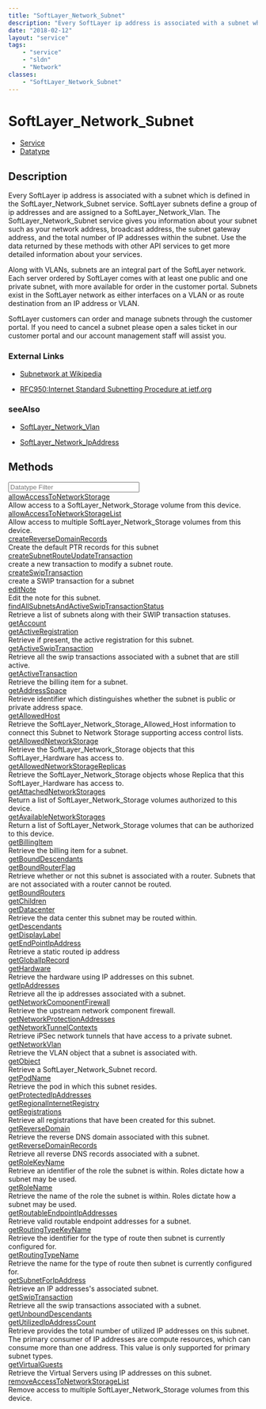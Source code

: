 ```yaml
---
title: "SoftLayer_Network_Subnet"
description: "Every SoftLayer ip address is associated with a subnet which is defined in the SoftLayer_Network_Subnet service. SoftLay... "
date: "2018-02-12"
layout: "service"
tags:
    - "service"
    - "sldn"
    - "Network"
classes:
    - "SoftLayer_Network_Subnet"
---
```

# SoftLayer_Network_Subnet
<div id='service-datatype'>
    <ul id='sldn-reference-tabs'>
    <li id='service'> <a href='/reference/services/SoftLayer_Network_Subnet' >Service</a></li>    <li id='datatype'> <a href='/reference/datatypes/SoftLayer_Network_Subnet' >Datatype</a></li>
    </ul>
</div>

## Description
Every SoftLayer ip address is associated with a subnet which is defined in the SoftLayer_Network_Subnet service. SoftLayer subnets define a group of ip addresses and are assigned to a SoftLayer_Network_Vlan.  The SoftLayer_Network_Subnet service gives you information about your subnet such as your network address, broadcast address, the subnet gateway address, and the total number of IP addresses within the subnet. Use the data returned by these methods with other API services to get more detailed information about your services. 

Along with VLANs, subnets are an integral part of the SoftLayer network. Each server ordered by SoftLayer comes with at least one public and one private subnet, with more available for order in the customer portal. Subnets exist in the SoftLayer network as either interfaces on a VLAN or as route destination from an IP address or VLAN. 

SoftLayer customers can order and manage subnets through the customer portal. If you need to cancel a subnet please open a sales ticket in our customer portal and our account management staff will assist you. 

### External Links


* [Subnetwork at Wikipedia](http://en.wikipedia.org/wiki/Subnetwork)


* [RFC950:Internet Standard Subnetting Procedure at ietf.org](http://tools.ietf.org/html/rfc950)




### seeAlso

* [SoftLayer_Network_Vlan](/reference/datatypes/SoftLayer_Network_Vlan )


* [SoftLayer_Network_IpAddress](/reference/datatypes/SoftLayer_Network_IpAddress )


        
<div id="properties" class="content">
    <h2>Methods</h2>
    <div class="view-filters">
        <div class="clearfix">
            <div class="search-input-box">
                <input placeholder="Datatype Filter" onkeyup="titleSearch(inputId='edit-combine', divId='method-div', elementClass='method-row')" 
                    type="text" id="edit-combine" value="" size="30" maxlength="128" class="form-text">
            </div>
        </div>
    </div>
    <div id="method-div">
            <div class="method-row">
                        <span class='view-field-title'><a href='/reference/services/SoftLayer_Network_Subnet/allowAccessToNetworkStorage'> allowAccessToNetworkStorage</a> </span>
            <div class='views-field-body'>Allow access to a SoftLayer_Network_Storage volume from this device. </div>
        </div>
            <div class="method-row">
                        <span class='view-field-title'><a href='/reference/services/SoftLayer_Network_Subnet/allowAccessToNetworkStorageList'> allowAccessToNetworkStorageList</a> </span>
            <div class='views-field-body'>Allow access to multiple SoftLayer_Network_Storage volumes from this device. </div>
        </div>
            <div class="method-row">
                        <span class='view-field-title'><a href='/reference/services/SoftLayer_Network_Subnet/createReverseDomainRecords'> createReverseDomainRecords</a> </span>
            <div class='views-field-body'>Create the default PTR records for this subnet</div>
        </div>
            <div class="method-row">
                        <span class='view-field-title'><a href='/reference/services/SoftLayer_Network_Subnet/createSubnetRouteUpdateTransaction'> createSubnetRouteUpdateTransaction</a> </span>
            <div class='views-field-body'>create a new transaction to modify a subnet route.</div>
        </div>
            <div class="method-row">
                        <span class='view-field-title'><a href='/reference/services/SoftLayer_Network_Subnet/createSwipTransaction'> createSwipTransaction</a> </span>
            <div class='views-field-body'>create a SWIP transaction for a subnet</div>
        </div>
            <div class="method-row">
                        <span class='view-field-title'><a href='/reference/services/SoftLayer_Network_Subnet/editNote'> editNote</a> </span>
            <div class='views-field-body'>Edit the note for this subnet.</div>
        </div>
            <div class="method-row">
                        <span class='view-field-title'><a href='/reference/services/SoftLayer_Network_Subnet/findAllSubnetsAndActiveSwipTransactionStatus'> findAllSubnetsAndActiveSwipTransactionStatus</a> </span>
            <div class='views-field-body'>Retrieve a list of subnets along with their SWIP transaction statuses.</div>
        </div>
            <div class="method-row">
                        <span class='view-field-title'><a href='/reference/services/SoftLayer_Network_Subnet/getAccount'> getAccount</a> </span>
            <div class='views-field-body'></div>
        </div>
            <div class="method-row">
                        <span class='view-field-title'><a href='/reference/services/SoftLayer_Network_Subnet/getActiveRegistration'> getActiveRegistration</a> </span>
            <div class='views-field-body'>Retrieve if present, the active registration for this subnet.</div>
        </div>
            <div class="method-row">
                        <span class='view-field-title'><a href='/reference/services/SoftLayer_Network_Subnet/getActiveSwipTransaction'> getActiveSwipTransaction</a> </span>
            <div class='views-field-body'>Retrieve all the swip transactions associated with a subnet that are still active.</div>
        </div>
            <div class="method-row">
                        <span class='view-field-title'><a href='/reference/services/SoftLayer_Network_Subnet/getActiveTransaction'> getActiveTransaction</a> </span>
            <div class='views-field-body'>Retrieve the billing item for a subnet.</div>
        </div>
            <div class="method-row">
                        <span class='view-field-title'><a href='/reference/services/SoftLayer_Network_Subnet/getAddressSpace'> getAddressSpace</a> </span>
            <div class='views-field-body'>Retrieve identifier which distinguishes whether the subnet is public or private address space.</div>
        </div>
            <div class="method-row">
                        <span class='view-field-title'><a href='/reference/services/SoftLayer_Network_Subnet/getAllowedHost'> getAllowedHost</a> </span>
            <div class='views-field-body'>Retrieve the SoftLayer_Network_Storage_Allowed_Host information to connect this Subnet to Network Storage supporting access control lists.</div>
        </div>
            <div class="method-row">
                        <span class='view-field-title'><a href='/reference/services/SoftLayer_Network_Subnet/getAllowedNetworkStorage'> getAllowedNetworkStorage</a> </span>
            <div class='views-field-body'>Retrieve the SoftLayer_Network_Storage objects that this SoftLayer_Hardware has access to.</div>
        </div>
            <div class="method-row">
                        <span class='view-field-title'><a href='/reference/services/SoftLayer_Network_Subnet/getAllowedNetworkStorageReplicas'> getAllowedNetworkStorageReplicas</a> </span>
            <div class='views-field-body'>Retrieve the SoftLayer_Network_Storage objects whose Replica that this SoftLayer_Hardware has access to.</div>
        </div>
            <div class="method-row">
                        <span class='view-field-title'><a href='/reference/services/SoftLayer_Network_Subnet/getAttachedNetworkStorages'> getAttachedNetworkStorages</a> </span>
            <div class='views-field-body'>Return a list of SoftLayer_Network_Storage volumes authorized to this device. </div>
        </div>
            <div class="method-row">
                        <span class='view-field-title'><a href='/reference/services/SoftLayer_Network_Subnet/getAvailableNetworkStorages'> getAvailableNetworkStorages</a> </span>
            <div class='views-field-body'>Return a list of SoftLayer_Network_Storage volumes that can be authorized to this device. </div>
        </div>
            <div class="method-row">
                        <span class='view-field-title'><a href='/reference/services/SoftLayer_Network_Subnet/getBillingItem'> getBillingItem</a> </span>
            <div class='views-field-body'>Retrieve the billing item for a subnet.</div>
        </div>
            <div class="method-row">
                        <span class='view-field-title'><a href='/reference/services/SoftLayer_Network_Subnet/getBoundDescendants'> getBoundDescendants</a> </span>
            <div class='views-field-body'></div>
        </div>
            <div class="method-row">
                        <span class='view-field-title'><a href='/reference/services/SoftLayer_Network_Subnet/getBoundRouterFlag'> getBoundRouterFlag</a> </span>
            <div class='views-field-body'>Retrieve whether or not this subnet is associated with a router. Subnets that are not associated with a router cannot be routed.</div>
        </div>
            <div class="method-row">
                        <span class='view-field-title'><a href='/reference/services/SoftLayer_Network_Subnet/getBoundRouters'> getBoundRouters</a> </span>
            <div class='views-field-body'></div>
        </div>
            <div class="method-row">
                        <span class='view-field-title'><a href='/reference/services/SoftLayer_Network_Subnet/getChildren'> getChildren</a> </span>
            <div class='views-field-body'></div>
        </div>
            <div class="method-row">
                        <span class='view-field-title'><a href='/reference/services/SoftLayer_Network_Subnet/getDatacenter'> getDatacenter</a> </span>
            <div class='views-field-body'>Retrieve the data center this subnet may be routed within.</div>
        </div>
            <div class="method-row">
                        <span class='view-field-title'><a href='/reference/services/SoftLayer_Network_Subnet/getDescendants'> getDescendants</a> </span>
            <div class='views-field-body'></div>
        </div>
            <div class="method-row">
                        <span class='view-field-title'><a href='/reference/services/SoftLayer_Network_Subnet/getDisplayLabel'> getDisplayLabel</a> </span>
            <div class='views-field-body'></div>
        </div>
            <div class="method-row">
                        <span class='view-field-title'><a href='/reference/services/SoftLayer_Network_Subnet/getEndPointIpAddress'> getEndPointIpAddress</a> </span>
            <div class='views-field-body'>Retrieve a static routed ip address</div>
        </div>
            <div class="method-row">
                        <span class='view-field-title'><a href='/reference/services/SoftLayer_Network_Subnet/getGlobalIpRecord'> getGlobalIpRecord</a> </span>
            <div class='views-field-body'></div>
        </div>
            <div class="method-row">
                        <span class='view-field-title'><a href='/reference/services/SoftLayer_Network_Subnet/getHardware'> getHardware</a> </span>
            <div class='views-field-body'>Retrieve the hardware using IP addresses on this subnet.</div>
        </div>
            <div class="method-row">
                        <span class='view-field-title'><a href='/reference/services/SoftLayer_Network_Subnet/getIpAddresses'> getIpAddresses</a> </span>
            <div class='views-field-body'>Retrieve all the ip addresses associated with a subnet.</div>
        </div>
            <div class="method-row">
                        <span class='view-field-title'><a href='/reference/services/SoftLayer_Network_Subnet/getNetworkComponentFirewall'> getNetworkComponentFirewall</a> </span>
            <div class='views-field-body'>Retrieve the upstream network component firewall.</div>
        </div>
            <div class="method-row">
                        <span class='view-field-title'><a href='/reference/services/SoftLayer_Network_Subnet/getNetworkProtectionAddresses'> getNetworkProtectionAddresses</a> </span>
            <div class='views-field-body'></div>
        </div>
            <div class="method-row">
                        <span class='view-field-title'><a href='/reference/services/SoftLayer_Network_Subnet/getNetworkTunnelContexts'> getNetworkTunnelContexts</a> </span>
            <div class='views-field-body'>Retrieve iPSec network tunnels that have access to a private subnet.</div>
        </div>
            <div class="method-row">
                        <span class='view-field-title'><a href='/reference/services/SoftLayer_Network_Subnet/getNetworkVlan'> getNetworkVlan</a> </span>
            <div class='views-field-body'>Retrieve the VLAN object that a subnet is associated with.</div>
        </div>
            <div class="method-row">
                        <span class='view-field-title'><a href='/reference/services/SoftLayer_Network_Subnet/getObject'> getObject</a> </span>
            <div class='views-field-body'>Retrieve a SoftLayer_Network_Subnet record.</div>
        </div>
            <div class="method-row">
                        <span class='view-field-title'><a href='/reference/services/SoftLayer_Network_Subnet/getPodName'> getPodName</a> </span>
            <div class='views-field-body'>Retrieve the pod in which this subnet resides.</div>
        </div>
            <div class="method-row">
                        <span class='view-field-title'><a href='/reference/services/SoftLayer_Network_Subnet/getProtectedIpAddresses'> getProtectedIpAddresses</a> </span>
            <div class='views-field-body'></div>
        </div>
            <div class="method-row">
                        <span class='view-field-title'><a href='/reference/services/SoftLayer_Network_Subnet/getRegionalInternetRegistry'> getRegionalInternetRegistry</a> </span>
            <div class='views-field-body'></div>
        </div>
            <div class="method-row">
                        <span class='view-field-title'><a href='/reference/services/SoftLayer_Network_Subnet/getRegistrations'> getRegistrations</a> </span>
            <div class='views-field-body'>Retrieve all registrations that have been created for this subnet.</div>
        </div>
            <div class="method-row">
                        <span class='view-field-title'><a href='/reference/services/SoftLayer_Network_Subnet/getReverseDomain'> getReverseDomain</a> </span>
            <div class='views-field-body'>Retrieve the reverse DNS domain associated with this subnet.</div>
        </div>
            <div class="method-row">
                        <span class='view-field-title'><a href='/reference/services/SoftLayer_Network_Subnet/getReverseDomainRecords'> getReverseDomainRecords</a> </span>
            <div class='views-field-body'>Retrieve all reverse DNS records associated with a subnet.</div>
        </div>
            <div class="method-row">
                        <span class='view-field-title'><a href='/reference/services/SoftLayer_Network_Subnet/getRoleKeyName'> getRoleKeyName</a> </span>
            <div class='views-field-body'>Retrieve an identifier of the role the subnet is within. Roles dictate how a subnet may be used.</div>
        </div>
            <div class="method-row">
                        <span class='view-field-title'><a href='/reference/services/SoftLayer_Network_Subnet/getRoleName'> getRoleName</a> </span>
            <div class='views-field-body'>Retrieve the name of the role the subnet is within. Roles dictate how a subnet may be used.</div>
        </div>
            <div class="method-row">
                        <span class='view-field-title'><a href='/reference/services/SoftLayer_Network_Subnet/getRoutableEndpointIpAddresses'> getRoutableEndpointIpAddresses</a> </span>
            <div class='views-field-body'>Retrieve valid routable endpoint addresses for a subnet.</div>
        </div>
            <div class="method-row">
                        <span class='view-field-title'><a href='/reference/services/SoftLayer_Network_Subnet/getRoutingTypeKeyName'> getRoutingTypeKeyName</a> </span>
            <div class='views-field-body'>Retrieve the identifier for the type of route then subnet is currently configured for.</div>
        </div>
            <div class="method-row">
                        <span class='view-field-title'><a href='/reference/services/SoftLayer_Network_Subnet/getRoutingTypeName'> getRoutingTypeName</a> </span>
            <div class='views-field-body'>Retrieve the name for the type of route then subnet is currently configured for.</div>
        </div>
            <div class="method-row">
                        <span class='view-field-title'><a href='/reference/services/SoftLayer_Network_Subnet/getSubnetForIpAddress'> getSubnetForIpAddress</a> </span>
            <div class='views-field-body'>Retrieve an IP addresses's associated subnet.</div>
        </div>
            <div class="method-row">
                        <span class='view-field-title'><a href='/reference/services/SoftLayer_Network_Subnet/getSwipTransaction'> getSwipTransaction</a> </span>
            <div class='views-field-body'>Retrieve all the swip transactions associated with a subnet.</div>
        </div>
            <div class="method-row">
                        <span class='view-field-title'><a href='/reference/services/SoftLayer_Network_Subnet/getUnboundDescendants'> getUnboundDescendants</a> </span>
            <div class='views-field-body'></div>
        </div>
            <div class="method-row">
                        <span class='view-field-title'><a href='/reference/services/SoftLayer_Network_Subnet/getUtilizedIpAddressCount'> getUtilizedIpAddressCount</a> </span>
            <div class='views-field-body'>Retrieve provides the total number of utilized IP addresses on this subnet. The primary consumer of IP addresses are compute resources, which can consume more than one address. This value is only supported for primary subnet types.</div>
        </div>
            <div class="method-row">
                        <span class='view-field-title'><a href='/reference/services/SoftLayer_Network_Subnet/getVirtualGuests'> getVirtualGuests</a> </span>
            <div class='views-field-body'>Retrieve the Virtual Servers using IP addresses on this subnet.</div>
        </div>
            <div class="method-row">
                        <span class='view-field-title'><a href='/reference/services/SoftLayer_Network_Subnet/removeAccessToNetworkStorageList'> removeAccessToNetworkStorageList</a> </span>
            <div class='views-field-body'>Remove access to multiple SoftLayer_Network_Storage volumes from this device. </div>
        </div>
        </div>
</div>

